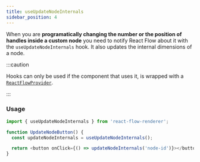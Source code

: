 ```yaml
---
title: useUpdateNodeInternals
sidebar_position: 4
---
```


When you are **programatically changing the number or the position of handles inside a custom node** you need to notify React Flow about it with the `useUpdateNodeInternals` hook. It also updates the internal dimensions of a node.

:::caution

Hooks can only be used if the component that uses it, is wrapped with a [`ReactFlowProvider`](/docs/api/react-flow-provider/).

:::

### Usage

```javascript
import { useUpdateNodeInternals } from 'react-flow-renderer';

function UpdateNodeButton() {
  const updateNodeInternals = useUpdateNodeInternals();

  return <button onClick={() => updateNodeInternals('node-id')}></button>;
}
```
